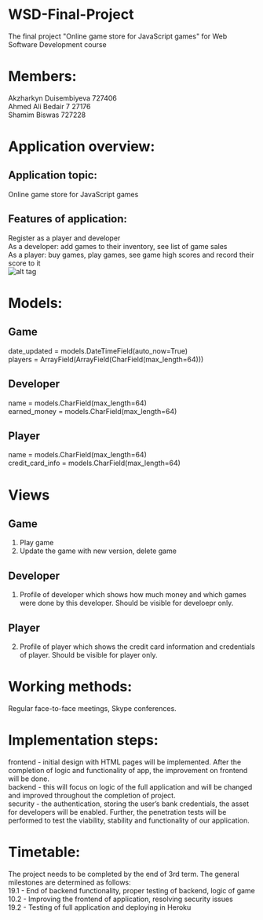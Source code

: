 # WSD-Final-Project
The final project "Online game store for JavaScript games" for Web Software Development course

# Members:
Akzharkyn Duisembiyeva 727406 </br>
Ahmed Ali Bedair 7 27176 </br>
Shamim Biswas 727228

# Application overview:
## Application topic:
Online game store for JavaScript games </br>
## Features of application:
Register as a player and developer </br>
As a developer: add games to their inventory, see list of game sales </br>
As a player: buy games, play games, see game high scores and record their score to it </br>
![alt tag](https://github.com/AkzharkynDM/WSD-Final-Project/issues/1#issuecomment-445705782)

# Models:
## Game
date_updated = models.DateTimeField(auto_now=True) </br>
players = ArrayField(ArrayField(CharField(max_length=64)))

## Developer
name = models.CharField(max_length=64) </br>
earned_money = models.CharField(max_length=64)

## Player
name = models.CharField(max_length=64) </br>
credit_card_info = models.CharField(max_length=64)

# Views
## Game
1. Play game
2. Update the game with new version, delete game

## Developer
1. Profile of developer which shows how much money and which games were done by this developer. Should be visible for develoepr only.
## Player
2. Profile of player which shows the credit card information and credentials of player. Should be visible for player only.
# Working methods:
Regular face-to-face meetings, Skype conferences. 

# Implementation steps:
frontend - initial design with HTML pages will be implemented. After the completion of logic and functionality of app, the improvement on frontend will be done. </br>
backend - this will focus on logic of the full application and will be changed and improved throughout the completion of project. </br>
security - the authentication, storing the user’s bank credentials, the asset for developers will be enabled. Further, the penetration tests will be performed to test the viability, stability and functionality of our application.

# Timetable:
The project needs to be completed by the end of 3rd term. The general milestones are determined as follows: </br>
19.1 - End of backend functionality, proper testing of backend, logic of game </br>
10.2 - Improving the frontend of application, resolving security issues </br>
19.2 - Testing of full application and deploying in Heroku </br>




